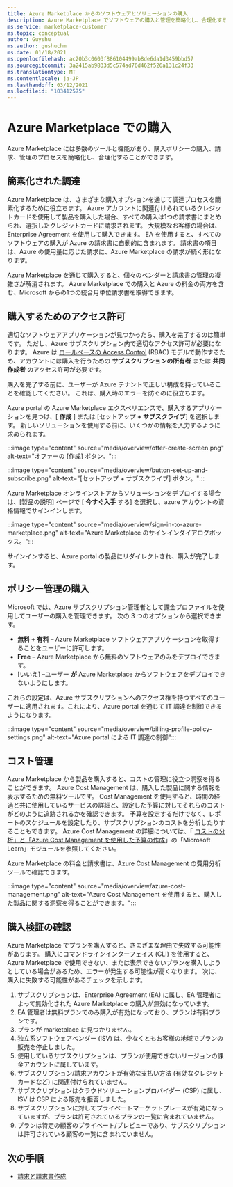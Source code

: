 ```yaml
---
title: Azure Marketplace からのソフトウェアとソリューションの購入
description: Azure Marketplace でソフトウェアの購入と管理を簡略化し、合理化するツールについて説明します。
ms.service: marketplace-customer
ms.topic: conceptual
author: Guyshu
ms.author: gushuchm
ms.date: 01/18/2021
ms.openlocfilehash: ac20b3c0603f886104499ab8de6da1d3459bbd57
ms.sourcegitcommit: 3a2415ab9833d5c574ad76d462f526a131c24f33
ms.translationtype: MT
ms.contentlocale: ja-JP
ms.lasthandoff: 03/12/2021
ms.locfileid: "103412575"
---
```

# <a name="azure-marketplace-purchasing"></a>Azure Marketplace での購入

Azure Marketplace には多数のツールと機能があり、購入ポリシーの購入、請求、管理のプロセスを簡略化し、合理化することができます。

## <a name="simplified-procurement"></a>簡素化された調達

Azure Marketplace は、さまざまな購入オプションを通じて調達プロセスを簡素化するために役立ちます。 Azure アカウントに関連付けられているクレジットカードを使用して製品を購入した場合、すべての購入は1つの請求書にまとめられ、選択したクレジットカードに請求されます。 大規模なお客様の場合は、Enterprise Agreement を使用して購入できます。 EA を使用すると、すべてのソフトウェアの購入が Azure の請求書に自動的に含まれます。 請求書の項目は、Azure の使用量に応じた請求に、Azure Marketplace の請求が続く形になります。

Azure Marketplace を通じて購入すると、個々のベンダーと請求書の管理の複雑さが解消されます。 Azure Marketplace での購入と Azure の料金の両方を含む、Microsoft からの1つの統合月単位請求書を取得できます。

## <a name="permission-to-purchase"></a>購入するためのアクセス許可

適切なソフトウェアアプリケーションが見つかったら、購入を完了するのは簡単です。 ただし、Azure サブスクリプション内で適切なアクセス許可が必要になります。 Azure は [ロールベースの Access Control](/azure/role-based-access-control/overview) (RBAC) モデルで動作するため、アカウントには購入を行うための **サブスクリプションの所有者** または **共同作成者** のアクセス許可が必要です。

購入を完了する前に、ユーザーが Azure テナントで正しい構成を持っていることを確認してください。 これは、購入時のエラーを防ぐのに役立ちます。

Azure portal の Azure Marketplace エクスペリエンスで、購入するアプリケーションを見つけ、[ **作成** ] または [セットアップ **+ サブスクライブ**] を選択します。 新しいソリューションを使用する前に、いくつかの情報を入力するように求められます。

:::image type="content" source="media/overview/offer-create-screen.png" alt-text="オファーの [作成] ボタン。":::

:::image type="content" source="media/overview/button-set-up-and-subscribe.png" alt-text="[セットアップ + サブスクライブ] ボタン。":::

Azure Marketplace オンラインストアからソリューションをデプロイする場合は、[製品の説明] ページで [ **今すぐ入手** する] を選択し、azure アカウントの資格情報でサインインします。

:::image type="content" source="media/overview/sign-in-to-azure-marketplace.png" alt-text="Azure Marketplace のサインインダイアログボックス。":::

サインインすると、Azure portal の製品にリダイレクトされ、購入が完了します。

## <a name="purchase-policy-management"></a>ポリシー管理の購入

Microsoft では、Azure サブスクリプション管理者として課金プロファイルを使用してユーザーの購入を管理できます。 次の 3 つのオプションから選択できます。

- **無料 + 有料** – Azure Marketplace ソフトウェアアプリケーションを取得することをユーザーに許可します。
- **Free** – Azure Marketplace から無料のソフトウェアのみをデプロイできます。
- [いいえ] –ユーザー **が** Azure Marketplace からソフトウェアをデプロイできないようにします。

これらの設定は、Azure サブスクリプションへのアクセス権を持つすべてのユーザーに適用されます。これにより、Azure portal を通じて IT 調達を制御できるようになります。

:::image type="content" source="media/overview/billing-profile-policy-settings.png" alt-text="Azure portal による IT 調達の制御":::

## <a name="cost-management"></a>コスト管理

Azure Marketplace から製品を購入すると、コストの管理に役立つ洞察を得ることができます。 Azure Cost Management は、購入した製品に関する情報を表示するための無料ツールです。 Cost Management を使用すると、時間の経過と共に使用しているサービスの詳細と、設定した予算に対してそれらのコストがどのように追跡されるかを確認できます。 予算を設定するだけでなく、レポートのスケジュールを設定したり、サブスクリプションのコストを分析したりすることもできます。 Azure Cost Management の詳細については、「 [コストの分析」と「Azure Cost Management を使用した予算の作成](/learn/modules/analyze-costs-create-budgets-azure-cost-management/)」の「Microsoft Learn」モジュールを参照してください。

Azure Marketplace の料金と請求書は、Azure Cost Management の費用分析ツールで確認できます。

:::image type="content" source="media/overview/azure-cost-management.png" alt-text="Azure Cost Management を使用すると、購入した製品に関する洞察を得ることができます。":::

## <a name="purchase-validation-checks"></a>購入検証の確認

Azure Marketplace でプランを購入すると、さまざまな理由で失敗する可能性があります。 購入にコマンドラインインターフェイス (CLI) を使用すると、Azure Marketplace で使用できない、または表示できないプランを購入しようとしている場合があるため、エラーが発生する可能性が高くなります。 次に、購入に失敗する可能性があるチェックを示します。

1. サブスクリプションは、Enterprise Agreement (EA) に属し、EA 管理者によって無効化された Azure Marketplace の購入が無効になっています。
1. EA 管理者は無料プランでのみ購入が有効になっており、プランは有料プランです。
1. プランが marketplace に見つかりません。
1. 独立系ソフトウェアベンダー (ISV) は、少なくともお客様の地域でプランの販売を停止しました。
1. 使用しているサブスクリプションは、プランが使用できないリージョンの課金アカウントに属しています。
1. サブスクリプション/請求アカウントが有効な支払い方法 (有効なクレジットカードなど) に関連付けられていません。
1. サブスクリプションはクラウドソリューションプロバイダー (CSP) に属し、ISV は CSP による販売を拒否しました。
1. サブスクリプションに対してプライベートマーケットプレースが有効になっていますが、プランは許可されているプランの一覧に含まれていません。
1. プランは特定の顧客のプライベート/プレビューであり、サブスクリプションは許可されている顧客の一覧に含まれていません。

## <a name="next-steps"></a>次の手順

- [請求と請求書作成](billing-invoicing.md)